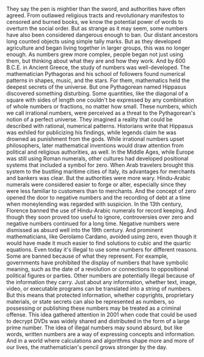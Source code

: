 
They say the pen is mightier 
than the sword,
and authorities have often agreed.
From outlawed religious tracts
and revolutionary manifestos
to censored and burned books,
we know the potential power
of words to overturn the social order.
But as strange as it may seem,
some numbers have also been considered
dangerous enough to ban.
Our distant ancestors long counted
objects using simple tally marks.
But as they developed agriculture and
began living together in larger groups,
this was no longer enough.
As numbers grew more complex,
people began not just using them,
but thinking about what they are
and how they work.
And by 600 B.C.E. in Ancient Greece,
the study of numbers was well-developed.
The mathematician Pythagoras
and his school of followers
found numerical patterns in shapes,
music, and the stars.
For them, mathematics held 
the deepest secrets of the universe.
But one Pythagorean named Hippasus
discovered something disturbing.
Some quantities, like the diagonal
of a square with sides of length one
couldn&#39;t be expressed by any combination
of whole numbers or fractions,
no matter how small.
These numbers, 
which we call irrational numbers,
were perceived as a threat
to the Pythagorean&#39;s notion 
of a perfect universe.
They imagined a reality 
that could be described
with rational, numerical patterns.
Historians write that Hippasus
was exhiled for publicizing his findings,
while legends claim he was drowned
as punishment from the gods.
While irrational numbers 
upset philosophers,
later mathematical inventions
would draw attention
from political 
and religious authorities, as well.
In the Middle Ages, while Europe
was still using Roman numerals,
other cultures had developed 
positional systems
that included a symbol for zero.
When Arab travelers brought this system
to the bustling maritime cities of Italy,
its advantages for merchants
and bankers was clear.
But the authorities were more wary.
Hindu-Arabic numerals were considered
easier to forge or alter,
especially since they were less
familiar to customers than to merchants.
And the concept of zero opened 
the door to negative numbers
and the recording of debt
at a time when moneylending
was regarded with suspicion.
In the 13th century, Florence banned
the use of Hindu-Arabic numerals
for record keeping.
And though they soon proved
too useful to ignore,
controversies over zero 
and negative numbers
continued for a long time.
Negative numbers 
were dismissed as absurd
well into the 19th century.
And prominent mathematicians,
like Gerolamo Cardano,
avoided using zero,
even though it would have made it
much easier to find solutions
to cubic and the quartic equations.
Even today it&#39;s illegal to use
some numbers for different reasons.
Some are banned because
of what they represent.
For example, governments
have prohibited the display of numbers
that have symbolic meaning,
such as the date of a revolution
or connections to oppositional 
political figures or parties.
Other numbers are potentially illegal
because of the information they carry.
Just about any information,
whether text,
image,
video,
or executable programs can
be translated into a string of numbers.
But this means that protected information,
whether copyrights,
proprietary materials,
or state secrets
can also be represented as numbers,
so possessing or publishing these numbers
may be treated as a criminal offense.
This idea gathered attention in 2001
when code that could be used
to decrypt DVDs
was widely shared and distributed
in the form of a large prime number.
The idea of illegal numbers 
may sound absurd,
but like words,
written numbers are a way
of expressing concepts and information.
And in a world where calculations 
and algorithms
shape more and more of our lives,
the mathematician&#39;s pencil
grows stronger by the day.
